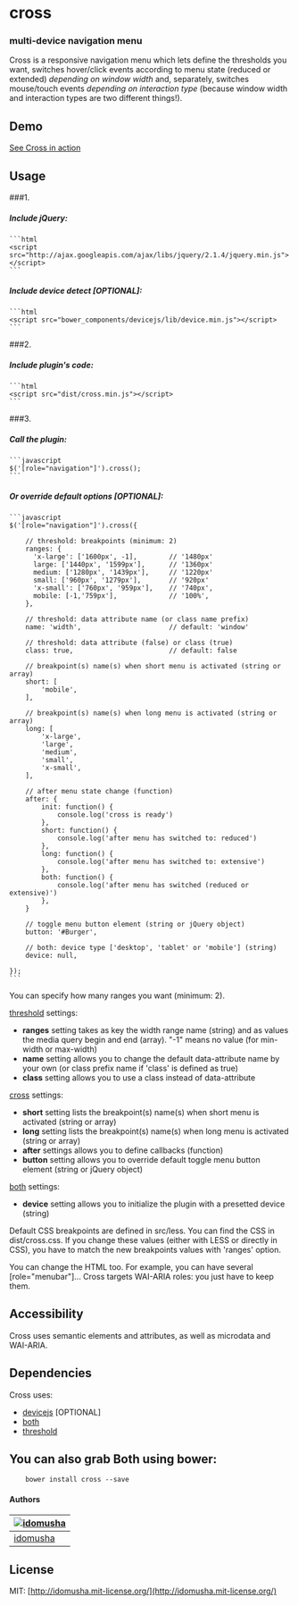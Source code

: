 # cross

### multi-device navigation menu

Cross is a responsive navigation menu which lets define the thresholds you want, switches hover/click events according to menu state (reduced or extended) *depending on window width* and, separately, switches mouse/touch events *depending on interaction type* (because window width and interaction types are two different things!).

## Demo

[See Cross in action](http://idomusha.github.io/cross/)

## Usage

###1.
##### Include jQuery:

	```html
	<script src="http://ajax.googleapis.com/ajax/libs/jquery/2.1.4/jquery.min.js"></script>
	```

##### Include device detect [OPTIONAL]:

	```html
	<script src="bower_components/devicejs/lib/device.min.js"></script>
	```

###2.
##### Include plugin's code:

	```html
	<script src="dist/cross.min.js"></script>
	```

###3.
##### Call the plugin:

	```javascript
	$('[role="navigation"]').cross();
	```

##### Or override default options [OPTIONAL]:

	```javascript
	$('[role="navigation"]').cross({

        // threshold: breakpoints (minimum: 2)
        ranges: {
          'x-large': ['1600px', -1],        // '1480px'
          large: ['1440px', '1599px'],      // '1360px'
          medium: ['1280px', '1439px'],     // '1220px'
          small: ['960px', '1279px'],       // '920px'
          'x-small': ['760px', '959px'],    // '740px',
          mobile: [-1,'759px'],             // '100%',
        },
    
        // threshold: data attribute name (or class name prefix)
        name: 'width',                      // default: 'window'
    
        // threshold: data attribute (false) or class (true)
        class: true,						// default: false

		// breakpoint(s) name(s) when short menu is activated (string or array)
		short: [
			'mobile',
		],

		// breakpoint(s) name(s) when long menu is activated (string or array)
		long: [
			'x-large',
			'large',
			'medium',
			'small',
			'x-small',
		],

		// after menu state change (function)
		after: {
			init: function() {
				console.log('cross is ready')
			},
			short: function() {
				console.log('after menu has switched to: reduced')
			},
			long: function() {
				console.log('after menu has switched to: extensive')
			},
			both: function() {
				console.log('after menu has switched (reduced or extensive)')
			},
		}

		// toggle menu button element (string or jQuery object)
		button: '#Burger',

		// both: device type ['desktop', 'tablet' or 'mobile'] (string)
		device: null,

	});
	```
	
You can specify how many ranges you want (minimum: 2).  

[threshold](https://github.com/idomusha/threshold) settings:
- **ranges** setting takes as key the width range name (string) and as values the media query begin and end (array). "-1" means no value (for min-width or max-width)
- **name** setting allows you to change the default data-attribute name by your own (or class prefix name if 'class' is defined as true)
- **class** setting allows you to use a class instead of data-attribute

[cross](https://github.com/idomusha/cross) settings:
- **short** setting lists the breakpoint(s) name(s) when short menu is activated (string or array)
- **long** setting lists the breakpoint(s) name(s) when long menu is activated (string or array)
- **after** settings allows you to define callbacks (function)
- **button** setting allows you to override default toggle menu button element (string or jQuery object)

[both](https://github.com/idomusha/both) settings:
- **device** setting allows you to initialize the plugin with a presetted device (string) 


Default CSS breakpoints are defined in src/less. You can find the CSS in dist/cross.css.
If you change these values (either with LESS or directly in CSS), you have to match the new breakpoints values with 'ranges' option.


You can change the HTML too.
For example, you can have several [role="menubar"]...
Cross targets WAI-ARIA roles: you just have to keep them.

## Accessibility
Cross uses semantic elements and attributes, as well as microdata and WAI-ARIA.

## Dependencies
Cross uses:
- [devicejs](http://matthewhudson.me/projects/device.js/) [OPTIONAL]
- [both](https://github.com/idomusha/both)
- [threshold](https://github.com/idomusha/threshold)


## You can also grab Both using bower:
```
	bower install cross --save
```

#### Authors

[![idomusha](https://fr.gravatar.com/userimage/43584317/49cfb592a2054e9c39c5dc195e5ea419.png?size=70)](https://github.com/idomusha) |
--- |
[idomusha](https://github.com/idomusha) |

## License

MIT: [http://idomusha.mit-license.org/](http://idomusha.mit-license.org/)
